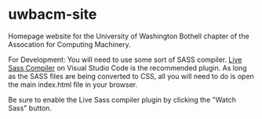 # uwbacm-site
Homepage website for the University of Washington Bothell chapter of the Assocation for Computing Machinery.

For Development:
You will need to use some sort of SASS compiler. [Live Sass Compiler](https://marketplace.visualstudio.com/items?itemName=ritwickdey.live-sass) on Visual Studio Code is the recommended plugin. As long as the SASS files are being converted to CSS, all you will need to do is open the main index.html file in your browser.

Be sure to enable the Live Sass compiler plugin by clicking the "Watch Sass" button.